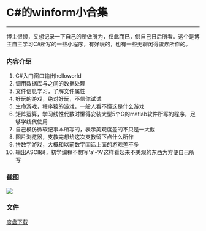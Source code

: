 # C#的winform小合集

----------
博主很懒，又想记录一下自己的所做所为，仅此而已，供自己日后所看。这个是博主自主学习C#所写的一些小程序，有好玩的，也有一些无聊闲得蛋疼所作的。

### 内容介绍
1. C#入门窗口输出helloworld
2. 调用数据库与之间的数据处理
3. 文件信息学习，了解文件属性
4. 好玩的游戏，绝对好玩，不信你试试
5. 生命游戏，程序猿的游戏，一般人看不懂这是什么游戏
6. 矩阵运算，学习线性代数时懒得安装大型5个G的matlab软件所写的程序，足够学线代使用
7. 自己模仿微软记事本所写的，表示美观度差的不只是一大截
8. 图片浏览器，支教完想给这次支教留下点什么所作
9. 拼数字游戏，大概和以前数字固话上面的游戏差不多
10. 输出ASCII码，初学编程不想写'a'-'A'这样看起来不美观的东西为方便自己所写

### 截图
![](https://wsine.cn-gd.ufileos.com/image/wsine-blog-image1.png)

### 文件
[度盘下载](http://pan.baidu.com/s/1i36AsZV)